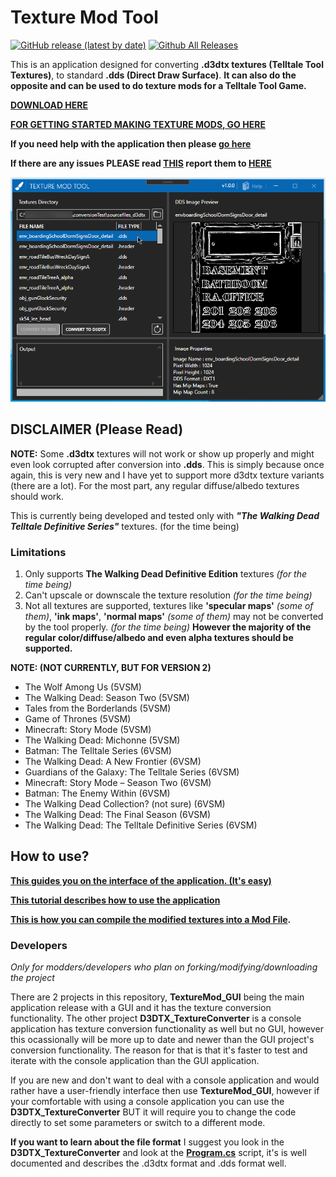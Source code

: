 # Texture Mod Tool

[![GitHub release (latest by date)](https://img.shields.io/github/v/release/Telltale-Modding-Group/DDS-D3DTX-Converter)](https://github.com/Telltale-Modding-Group/DDS-D3DTX-Converter/releases)
[![Github All Releases](https://img.shields.io/github/downloads/Telltale-Modding-Group/DDS-D3DTX-Converter/total.svg)](https://github.com/Telltale-Modding-Group/DDS-D3DTX-Converter/releases)  

This is an application designed for converting **.d3dtx textures (Telltale Tool Textures)**, to standard **.dds (Direct Draw Surface)**. **It can also do the opposite and can be used to do texture mods for a Telltale Tool Game.** 

**[DOWNLOAD HERE](https://github.com/Telltale-Modding-Group/DDS-D3DTX-Converter/releases)**

**[FOR GETTING STARTED MAKING TEXTURE MODS, GO HERE](https://github.com/Telltale-Modding-Group/DDS-D3DTX-Converter/wiki/%5BTutorial%5D--How-to-make-a-Texture-Mod-(Part-1))**

**If you need help with the application then please [go here](https://github.com/Telltale-Modding-Group/DDS-D3DTX-Converter/wiki)**

**If there are any issues PLEASE read [THIS](https://github.com/Telltale-Modding-Group/DDS-D3DTX-Converter/wiki/%5BHelp%5D---Reporting-an-Issue-or-Bug) report them to [HERE](https://github.com/Telltale-Modding-Group/DDS-D3DTX-Converter/issues)**

![Main 1](tutorial-screenshots/mainThumb.png)

## DISCLAIMER (Please Read)

**NOTE:** Some **.d3dtx** textures will not work or show up properly and might even look corrupted after conversion into **.dds**. This is simply because once again, this is very new and I have yet to support more d3dtx texture variants (there are a lot). For the most part, any regular diffuse/albedo textures should work.

This is currently being developed and tested only with ***"The Walking Dead Telltale Definitive Series"*** textures. (for the time being)

### Limitations

1. Only supports **The Walking Dead Definitive Edition** textures *(for the time being)*
2. Can't upscale or downscale the texture resolution *(for the time being)*
3. Not all textures are supported, textures like **'specular maps'** *(some of them)*, **'ink maps'**, **'normal maps'** *(some of them)* may not be converted by the tool properly. *(for the time being)* **However the majority of the regular color/diffuse/albedo and even alpha textures should be supported.**

**NOTE: (NOT CURRENTLY, BUT FOR VERSION 2)**
- The Wolf Among Us (5VSM)
- The Walking Dead: Season Two (5VSM)
- Tales from the Borderlands (5VSM)
- Game of Thrones (5VSM)
- Minecraft: Story Mode (5VSM)
- The Walking Dead: Michonne (5VSM)
- Batman: The Telltale Series (6VSM)
- The Walking Dead: A New Frontier (6VSM)
- Guardians of the Galaxy: The Telltale Series (6VSM)
- Minecraft: Story Mode – Season Two (6VSM)
- Batman: The Enemy Within (6VSM)
- The Walking Dead Collection? (not sure) (6VSM)
- The Walking Dead: The Final Season (6VSM)
- The Walking Dead: The Telltale Definitive Series (6VSM)

## How to use?

**[This guides you on the interface of the application. (It's easy)](https://github.com/Telltale-Modding-Group/DDS-D3DTX-Converter/wiki/%5BHelp%5D-Application-Guide)**

**[This tutorial describes how to use the application](https://github.com/Telltale-Modding-Group/DDS-D3DTX-Converter/wiki/%5BTutorial%5D--How-to-make-a-Texture-Mod-(Part-1))**

**[This is how you can compile the modified textures into a Mod File](https://github.com/Telltale-Modding-Group/DDS-D3DTX-Converter/wiki/%5BTutorial%5D--How-to-make-a-Texture-Mod-(Part-2)).**

### Developers

*Only for modders/developers who plan on forking/modifying/downloading the project*

There are 2 projects in this repository, **TextureMod_GUI** being the main application release with a GUI and it has the texture conversion functionality. The other project **D3DTX_TextureConverter** is a console application has texture conversion functionality as well but no GUI, however this ocassionally will be more up to date and newer than the GUI project's conversion functionality. The reason for that is that it's faster to test and iterate with the console application than the GUI application.

If you are new and don't want to deal with a console application and would rather have a user-friendly interface then use **TextureMod_GUI**, however if your comfortable with using a console application you can use the  **D3DTX_TextureConverter** BUT it will require you to change the code directly to set some parameters or switch to a different mode.

**If you want to learn about the file format** I suggest you look in the **D3DTX_TextureConverter** and look at the **[Program.cs](https://github.com/Telltale-Modding-Group/DDS-D3DTX-Converter/blob/main/D3DTX_TextureConverter/D3DTX_TextureConverter/Program.cs)** script, it's is well documented and describes the .d3dtx format and .dds format well.
